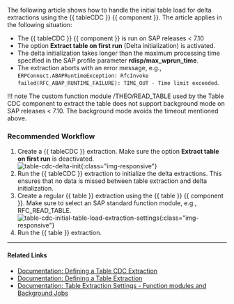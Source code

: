 The following article shows how to handle the initial table load for delta extractions using the {{ tableCDC }} {{ component }}.
The article applies in the following situation:

- The {{ tableCDC }} {{ component }} is run on SAP releases < 7.10
- The option **Extract table on first run** (Delta initialization) is activated.
- The delta initialization takes longer than the maximum processing time specified in the SAP profile parameter **rdisp/max_wprun_time**.
- The extraction aborts with an error message, e.g., `ERPConnect.ABAPRuntimeException: RfcInvoke failed(RFC_ABAP_RUNTIME_FAILURE): TIME_OUT - Time limit exceeded`.

!!! note
	The custom function module /THEO/READ_TABLE used by the Table CDC component to extract the table does not support background mode on SAP releases < 7.10.
	The background mode avoids the timeout mentioned above.

### Recommended Workflow

1. Create a {{ tableCDC }} extraction. Make sure the option **Extract table on first run** is deactivated.<br>
![table-cdc-delta-init](../assets/images/articles/table-cdc/table-cdc-delta-init.png){:class="img-responsive"}
2. Run the {{ tableCDC }} extraction to initialize the delta extractions.
This ensures that no data is missed between table extraction and delta initialization.
3. Create a regular {{ table }} extraction using the {{ table }} {{ component }}. 
Make sure to select an SAP standard function module, e.g., RFC_READ_TABLE.<br>
![table-cdc-initial-table-load-extraction-settings](../assets/images/articles/table-cdc//table-cdc-initial-table-load-extraction-settings.png){:class="img-responsive"}
4. Run the {{ table }} extraction.

****

#### Related Links

- [Documentation: Defining a Table CDC Extraction](https://help.theobald-software.com/en/xtract-universal/table-cdc/extract-table-cdc)
- [Documentation: Defining a Table Extraction](https://help.theobald-software.com/en/xtract-universal/table/extract-table-data)
- [Documentation: Table Extraction Settings - Function modules and Background Jobs](https://help.theobald-software.com/en/xtract-universal/table/extraction-settings#function-module)